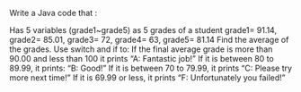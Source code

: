 Write a Java code that :

Has 5 variables (grade1~grade5) as 5 grades of a student
grade1= 91.14, grade2= 85.01, grade3= 72, grade4= 63, grade5= 81.14
Find the average of the grades.
Use switch and if to:
If the final average grade is more than 90.00 and less than 100 it prints “A: Fantastic job!”
If it is between 80 to 89.99, it prints: “B: Good!”
If it is between 70 to 79.99, it prints “C: Please try more next time!”
If it is 69.99 or less, it prints “F: Unfortunately you failed!”
